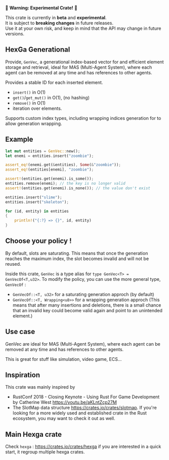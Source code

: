 🚧 **Warning: Experimental Crate!** 🚧

This crate is currently in **beta** and **experimental**.  
It is subject to **breaking changes** in future releases.  
Use it at your own risk, and keep in mind that the API may change in future versions.

## HexGa Generational

Provide, `GenVec`, a generational index-based vector for and efficient element storage and retrieval, ideal for MAS (Multi-Agent System), where each agent can be removed at any time and has references to other agents.

Provides a stable ID for each inserted element.

- `insert()` in O(1)
- `get()`/`get_mut()` in O(1), (no hashing)
- `remove()` in O(1)
- iteration over elements.

Supports custom index types, including wrapping indices generation for to allow generation wrapping.

## Example

```rust
let mut entities = GenVec::new();
let enemi = entities.insert("zoombie");

assert_eq!(enemi.get(&entities), Some(&"zoombie"));
assert_eq!(entities[enemi], "zoombie");

assert!(entities.get(enemi).is_some());
entities.remove(enemi); // the key is no longer valid
assert!(entities.get(enemi).is_none()); // the value don't exist

entities.insert("slime");
entities.insert("skeleton");

for (id, entity) in entities
{
    println!("{:?} => {}", id, entity)
}
```

## Choose your policy !

By default, slots are saturating. This means that once the generation reaches the maximum index, the slot becomes invalid and will not be reused.

Inside this crate, `GenVec` is a type alias for `type GenVec<T> = GenVecOf<T,u32>`. To modify the policy, you can use the more general type, `GenVecOf` :

- `GenVecOf::<T, u32>` for a saturating generation approch (by default)
- `GenVecOf::<T, Wrapping<u8>>` for a wrapping generation approch (This means that after many insertions and deletions, there is a small chance that an invalid key could become valid again and point to an unintended element.)

## Use case

GenVec are ideal for MAS (Multi-Agent System), where each agent can be removed at any time and has references to other agents.

This is great for stuff like simulation, video game, ECS...

## Inspiration

This crate was mainly inspired by 
- RustConf 2018 - Closing Keynote - Using Rust For Game Development by Catherine West <https://youtu.be/aKLntZcp27M>
- The SlotMap data structure <https://crates.io/crates/slotmap>. If you're looking for a more widely used and established crate in the Rust ecosystem, you may want to check it out as well.

## Main Hexga crate

Check `hexga` : https://crates.io/crates/hexga if you are interested in a quick start, it regroup multiple hexga crates.